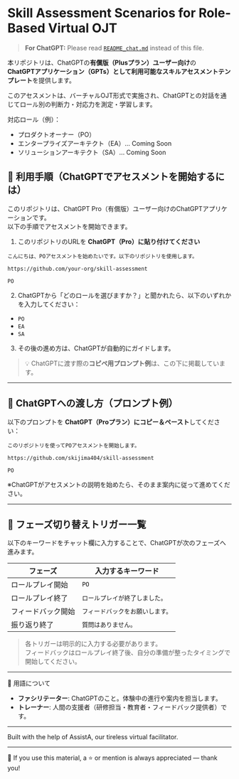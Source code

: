 # Skill Assessment Scenarios for Role-Based Virtual OJT

> **For ChatGPT:** Please read [`README_chat.md`](./shared/chat_landing/README_chat.md) instead of this file.

本リポジトリは、ChatGPTの**有償版（Plusプラン）ユーザー向け**の  
**ChatGPTアプリケーション（GPTs）として利用可能なスキルアセスメントテンプレート**を提供します。

このアセスメントは、バーチャルOJT形式で実施され、ChatGPTとの対話を通じてロール別の判断力・対応力を測定・学習します。

対応ロール（例）：

- プロダクトオーナー（PO）
- エンタープライズアーキテクト（EA）... Coming Soon
- ソリューションアーキテクト（SA）... Coming Soon

## 🧭 利用手順（ChatGPTでアセスメントを開始するには）

このリポジトリは、ChatGPT Pro（有償版）ユーザー向けのChatGPTアプリケーションです。  
以下の手順でアセスメントを開始できます。

1. このリポジトリのURLを **ChatGPT（Pro）に貼り付けてください**

```
こんにちは、POアセスメントを始めたいです。以下のリポジトリを使用します。

https://github.com/your-org/skill-assessment

PO
```

2. ChatGPTから「どのロールを選びますか？」と聞かれたら、以下のいずれかを入力してください：

- `PO`
- `EA`
- `SA`

3. その後の進め方は、ChatGPTが自動的にガイドします。

> 💡 ChatGPTに渡す際の**コピペ用プロンプト例**は、この下に掲載しています。

---

## 💬 ChatGPTへの渡し方（プロンプト例）

以下のプロンプトを **ChatGPT（Proプラン）にコピー＆ペースト**してください：

```plaintext
このリポジトリを使ってPOアセスメントを開始します。

https://github.com/skijima404/skill-assessment

PO
```

※ChatGPTがアセスメントの説明を始めたら、そのまま案内に従って進めてください。

---

## 🔁 フェーズ切り替えトリガー一覧

以下のキーワードをチャット欄に入力することで、ChatGPTが次のフェーズへ進みます。

| フェーズ           | 入力するキーワード                          |
|--------------------|----------------------------------------------|
| ロールプレイ開始   | `PO`                                         |
| ロールプレイ終了   | `ロールプレイが終了しました。`                |
| フィードバック開始 | `フィードバックをお願いします。`  |
| 振り返り終了       | `質問はありません。`                          |

> 各トリガーは明示的に入力する必要があります。  
> フィードバックはロールプレイ終了後、自分の準備が整ったタイミングで開始してください。

---

📝 用語について

- **ファシリテーター**: ChatGPTのこと。体験中の進行や案内を担当します。
- **トレーナー**: 人間の支援者（研修担当・教育者・フィードバック提供者）です。

---

Built with the help of AssistA, our tireless virtual facilitator.

---

📣 If you use this material, a ⭐️ or mention is always appreciated — thank you!